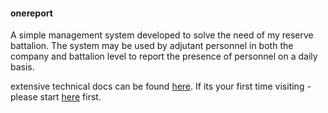 #### onereport
A simple management system developed to solve the need of my reserve battalion.
The system may be used by adjutant personnel in both the company and battalion level to report the presence of personnel on a daily basis.

extensive technical docs can be found [here](https://github.com/AvihaiAdler/onereport/tree/main/docs).
If its your first time visiting - please start [here](https://github.com/AvihaiAdler/onereport/tree/main/docs/general.md) first.
